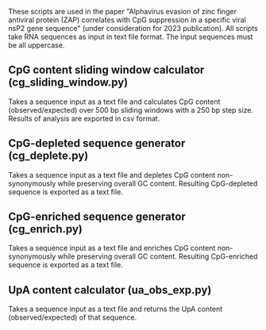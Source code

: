 These scripts are used in the paper  "Alphavirus evasion of zinc finger antiviral protein (ZAP) correlates with CpG suppression in a specific viral nsP2 gene sequence" (under consideration for 2023 publication). All scripts take RNA sequences as input in text file format. The input sequences must be all uppercase.

## CpG content sliding window calculator (cg_sliding_window.py)
Takes a sequence input as a text file and calculates CpG content (observed/expected) over 500 bp sliding windows with a 250 bp step size. Results of analysis are exported in csv format.

## CpG-depleted sequence generator (cg_deplete.py)
Takes a sequence input as a text file and depletes CpG content non-synonymously while preserving overall GC content. Resulting CpG-depleted sequence is exported as a text file.

## CpG-enriched sequence generator (cg_enrich.py)
Takes a sequence input as a text file and enriches CpG content non-synonymously while preserving overall GC content. Resulting CpG-enriched sequence is exported as a text file.

## UpA content calculator (ua_obs_exp.py)
Takes a sequence input as a text file and returns the UpA content (observed/expected) of that sequence.
